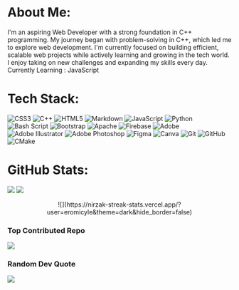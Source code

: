 <!-- ## Hi there 👋

### 🚀 About Me  
I'm a passionate **Web Developer** with a strong foundation in **C++ programming**. My journey started with solving problems in C++, which sparked my interest in web development. Now, I focus on creating efficient, scalable web solutions while continuously learning and embracing new challenges in the tech world.

### 🌐 Tech Stack  
- **Programming Languages**: HTML, CSS, JavaScript, C++  
- **Tools & Platforms**: Git, GitHub, VS Code, Figma  

### 🌱 Currently Learning  
- **Advanced JavaScript**: To write efficient, optimized, and scalable code.    
- **C++ Advanced Concepts**: Continuing to hone my skills in C++ for performance-critical applications.  

### 📊 GitHub Stats | Top Languages
![Top Languages](https://github-readme-stats.vercel.app/api/top-langs/?username=eromicyle&layout=compact&theme=radical)



### ✨ Fun Fact  
I started coding in C++ before diving into web development, and it's still my go-to for solving complex problems! 🚀  

### 🔗 Let's Connect  
- **Portfolio**: [Your Portfolio Link](#)  
- **LinkedIn**: [Your LinkedIn Profile](#)  
- **Twitter**: [Your Twitter Handle](#) 

![Your GitHub Stats](https://github-readme-stats.vercel.app/api?username=eromicyle&show_icons=true&theme=radical) 

**eromicyle/eromicyle** is a ✨ _special_ ✨ repository because its `README.md` (this file) appears on your GitHub profile.

Here are some ideas to get you started:

- 🔭 I’m currently working on ...
- 🌱 I’m currently learning ...
- 👯 I’m looking to collaborate on ...
- 🤔 I’m looking for help with ...
- 💬 Ask me about ...
- 📫 How to reach me: ...
- 😄 Pronouns: ...
- ⚡ Fun fact: ...
-->

# About Me:
I'm an aspiring Web Developer with a strong foundation in C++ programming. My journey began with problem-solving in C++, which led me to explore web development. I'm currently focused on building efficient, scalable web projects while actively learning and growing in the tech world. I enjoy taking on new challenges and expanding my skills every day.<br>Currently Learning : JavaScript

# Tech Stack:
![CSS3](https://img.shields.io/badge/css3-%231572B6.svg?style=flat&logo=css3&logoColor=white) ![C++](https://img.shields.io/badge/c++-%2300599C.svg?style=flat&logo=c%2B%2B&logoColor=white) ![HTML5](https://img.shields.io/badge/html5-%23E34F26.svg?style=flat&logo=html5&logoColor=white) ![Markdown](https://img.shields.io/badge/markdown-%23000000.svg?style=flat&logo=markdown&logoColor=white) ![JavaScript](https://img.shields.io/badge/javascript-%23323330.svg?style=flat&logo=javascript&logoColor=%23F7DF1E) ![Python](https://img.shields.io/badge/python-3670A0?style=flat&logo=python&logoColor=ffdd54) ![Bash Script](https://img.shields.io/badge/bash_script-%23121011.svg?style=flat&logo=gnu-bash&logoColor=white) ![Bootstrap](https://img.shields.io/badge/bootstrap-%238511FA.svg?style=flat&logo=bootstrap&logoColor=white) ![Apache](https://img.shields.io/badge/apache-%23D42029.svg?style=flat&logo=apache&logoColor=white) ![Firebase](https://img.shields.io/badge/firebase-a08021?style=flat&logo=firebase&logoColor=ffcd34) ![Adobe](https://img.shields.io/badge/adobe-%23FF0000.svg?style=flat&logo=adobe&logoColor=white) ![Adobe Illustrator](https://img.shields.io/badge/adobe%20illustrator-%23FF9A00.svg?style=flat&logo=adobe%20illustrator&logoColor=white) ![Adobe Photoshop](https://img.shields.io/badge/adobe%20photoshop-%2331A8FF.svg?style=flat&logo=adobe%20photoshop&logoColor=white) ![Figma](https://img.shields.io/badge/figma-%23F24E1E.svg?style=flat&logo=figma&logoColor=white) ![Canva](https://img.shields.io/badge/Canva-%2300C4CC.svg?style=flat&logo=Canva&logoColor=white) ![Git](https://img.shields.io/badge/git-%23F05033.svg?style=flat&logo=git&logoColor=white) ![GitHub](https://img.shields.io/badge/github-%23121011.svg?style=flat&logo=github&logoColor=white) ![CMake](https://img.shields.io/badge/CMake-%23008FBA.svg?style=flat&logo=cmake&logoColor=white)

# GitHub Stats:
![](https://github-readme-stats.vercel.app/api/top-langs/?username=eromicyle&theme=dark&hide_border=false&include_all_commits=false&count_private=false&layout=compact)
![](https://github-readme-stats.vercel.app/api?username=eromicyle&theme=dark&hide_border=false&include_all_commits=false&count_private=false)<br/>
<p align="center">
![](https://nirzak-streak-stats.vercel.app/?user=eromicyle&theme=dark&hide_border=false)
</p>

### Top Contributed Repo
![](https://github-contributor-stats.vercel.app/api?username=eromicyle&limit=5&theme=dark&combine_all_yearly_contributions=true)

### Random Dev Quote
![](https://quotes-github-readme.vercel.app/api?type=horizontal&theme=dark)

<!-- Proudly created with GPRM ( https://gprm.itsvg.in ) -->
